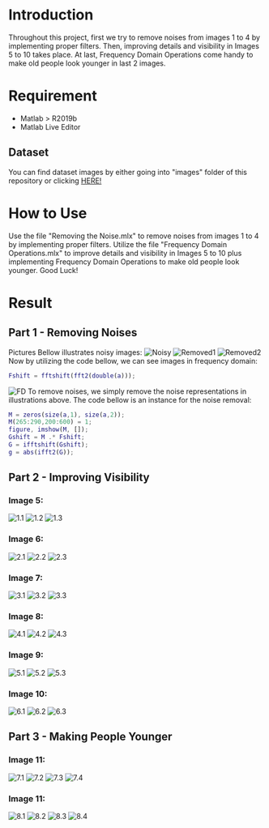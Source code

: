 # Introduction
Throughout this project, first we try to remove noises from images 1 to 4 by implementing proper filters. Then, improving details and visibility in Images 5 to 10 takes place. At last, Frequency Domain Operations come handy to make old people look younger in last 2 images.

# Requirement
* Matlab > R2019b
* Matlab Live Editor

## Dataset
You can find dataset images by either going into "images" folder of this repository or clicking [HERE!](https://github.com/pmadinei/FDO-img/tree/master/Images)

# How to Use
Use the file "Removing the Noise.mlx" to remove noises from images 1 to 4 by implementing proper filters. Utilize the file "Frequency Domain Operations.mlx" to improve details and visibility in Images 5 to 10 plus implementing Frequency Domain Operations to make old people look younger. Good Luck!

# Result
## Part 1 - Removing Noises
Pictures Bellow illustrates noisy images:
![Noisy](https://github.com/pmadinei/FDO-img/blob/master/Results/Noisy%20Images.png)
![Removed1](https://github.com/pmadinei/FDO-img/blob/master/Results/Removed%20Niuses%201.png)
![Removed2](https://github.com/pmadinei/FDO-img/blob/master/Results/Removed%20Niuses%202.png)
Now by utilizing the code bellow, we can see images in frequency domain:
```Matlab
Fshift = fftshift(fft2(double(a)));
```
![FD](https://github.com/pmadinei/FDO-img/blob/master/Results/images%20in%20frequency%20domain.png)
To remove noises, we simply remove the noise representations in illustrations above. The code bellow is an instance for the noise removal:
```Matlab
M = zeros(size(a,1), size(a,2));
M(265:290,200:600) = 1;
figure, imshow(M, []);
Gshift = M .* Fshift;
G = ifftshift(Gshift);
g = abs(ifft2(G));
```

## Part 2 - Improving Visibility
### Image 5:
![1.1](https://github.com/pmadinei/FDO-img/blob/master/Results/1.1.png)
![1.2](https://github.com/pmadinei/FDO-img/blob/master/Results/1.2.png)
![1.3](https://github.com/pmadinei/FDO-img/blob/master/Results/1.3.png)

### Image 6:
![2.1](https://github.com/pmadinei/FDO-img/blob/master/Results/2.1.png)
![2.2](https://github.com/pmadinei/FDO-img/blob/master/Results/2.2.png)
![2.3](https://github.com/pmadinei/FDO-img/blob/master/Results/2.3.png)

### Image 7:
![3.1](https://github.com/pmadinei/FDO-img/blob/master/Results/3.1.png)
![3.2](https://github.com/pmadinei/FDO-img/blob/master/Results/3.2.png)
![3.3](https://github.com/pmadinei/FDO-img/blob/master/Results/3.3.png)

### Image 8:
![4.1](https://github.com/pmadinei/FDO-img/blob/master/Results/4.1.png)
![4.2](https://github.com/pmadinei/FDO-img/blob/master/Results/4.2.png)
![4.3](https://github.com/pmadinei/FDO-img/blob/master/Results/4.3.png)

### Image 9:
![5.1](https://github.com/pmadinei/FDO-img/blob/master/Results/5.1.png)
![5.2](https://github.com/pmadinei/FDO-img/blob/master/Results/5.2.png)
![5.3](https://github.com/pmadinei/FDO-img/blob/master/Results/5.3.png)

### Image 10:
![6.1](https://github.com/pmadinei/FDO-img/blob/master/Results/6.1.png)
![6.2](https://github.com/pmadinei/FDO-img/blob/master/Results/6.2.png)
![6.3](https://github.com/pmadinei/FDO-img/blob/master/Results/6.3.png)

## Part 3 - Making People Younger
### Image 11:
![7.1](https://github.com/pmadinei/FDO-img/blob/master/Results/7.1.png)
![7.2](https://github.com/pmadinei/FDO-img/blob/master/Results/7.2.png)
![7.3](https://github.com/pmadinei/FDO-img/blob/master/Results/7.3.png)
![7.4](https://github.com/pmadinei/FDO-img/blob/master/Results/7.4.png)

### Image 11:
![8.1](https://github.com/pmadinei/FDO-img/blob/master/Results/8.1.png)
![8.2](https://github.com/pmadinei/FDO-img/blob/master/Results/8.2.png)
![8.3](https://github.com/pmadinei/FDO-img/blob/master/Results/8.3.png)
![8.4](https://github.com/pmadinei/FDO-img/blob/master/Results/8.4.png)
